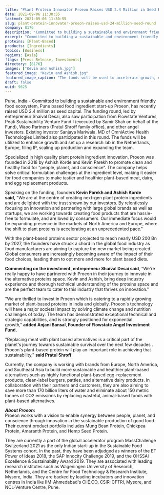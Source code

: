 ```yaml
---
title: "Plant Protein Innovator Proeon Raises USD 2.4 Million in Seed Round"
date: 2021-09-06 11:30:55
lastmod: 2021-09-06 11:30:55
slug: plant-protein-innovator-proeon-raises-usd-24-million-seed-round
company: 8176
description: "Committed to building a sustainable and environment friendly food ecosystem, Pune based food ingredient start-up Proeon, has recently raised USD 2.4 million as seed capital."
excerpt: "Committed to building a sustainable and environment friendly food ecosystem, Pune based food ingredient start-up Proeon, has recently raised USD 2.4 million as seed capital."
proteins: [Plant-Based]
products: [Ingredients]
topics: [Business]
regions: [Asia]
flags: [Press Release, Investments]
directory: [8176]
images: ["Kevin and Ashish.jpg"]
featured_image: "Kevin and Ashish.jpg"
featured_image_caption: "The funds will be used to accelerate growth, expand research and development capabilities, and set up a research lab in the Netherlands"
draft: false
uuid: 9625
---
```

Pune, India - Committed to building a sustainable and environment
friendly food ecosystem, Pune based food ingredient start-up Proeon, has
recently raised USD 2.4 million as seed capital. The funding round, led
by entrepreneur Shaival Desai, also saw participation from Flowstate
Ventures, Peak Sustainability Venture Fund I (executed by Samir Shah on
behalf of the Fund), Waoo Partners (Pratul Shroff family office), and
other angel investors. Existing investor Sanjaya Mariwala, MD of
OmniActive Health Technologies Limited also participated in this round.
The funds will be utilized to enhance growth and set up a research lab
in the Netherlands, Europe, filing IP, scaling up production and
expanding the team.

Specialized in high quality plant protein ingredient innovation, Proeon
was founded in 2018 by Ashish Korde and Kevin Parekh to promote clean
and healthy food for "people, planet, and conscience". The company helps
solve critical formulation challenges at the ingredient level, making it
easier for food companies to make tastier and healthier plant-based
meat, dairy, and egg replacement products.

Speaking on the funding, founders **Kevin Parekh and Ashish Korde
said,** \"We are at the centre of creating next-gen plant protein
ingredients and are delighted with the trust shown by our investors. By
relentlessly focusing on innovation and partnering with large global
brands as well as startups, we are working towards creating food
products that are hassle-free to formulate, and are loved by consumers.
Our immediate focus would be expanding presence in the markets of North
America and Europe, where the shift to plant proteins is accelerating at
an unprecedented pace.\"

With the plant-based proteins sector projected to reach nearly USD 200
Bn by 2027, the founders have struck a chord in the global food industry
as food manufacturers are aiming to capture the new market being
created. Global consumers are increasingly becoming aware of the impact
of their food choices, leading them to opt more and more for plant based
diets.

**Commenting on the investment, entrepreneur Shaival Desai said**,
\"We\'re really happy to have partnered with Proeon in their journey to
innovate in the alternative proteins space. Kevin and Ashish, bring deep
industry experience and thorough technical understanding of the proteins
space and are the perfect team to cater to this industry that thrives on
innovation.\"

\"We are thrilled to invest in Proeon which is catering to a rapidly
growing market of plant-based proteins in India and globally. Proeon's
technology will have a major societal impact by solving climate change
and nutrition challenges of today. The team has demonstrated exceptional
technical and strategic capabilities, and is strongly positioned for
exponential growth,\" **added Anjani Bansal, Founder of Flowstate Angel
Investment Fund.**

\"Replacing meat with plant based alternatives is a critical part of the
planet's journey towards sustainable survival over the next few decades
. Proeon's plant-based protein will play an important role in achieving
that sustainability,\" **said Pratul Shroff**.

Currently, the company is working with brands from Europe, North
America, and Southeast Asia to build more sustainable and healthier
plant-based alternatives such as highly functional plant-based
egg-replacement products, clean-label burgers, patties, and alternative
dairy products. In collaboration with their partners and customers, they
are also aiming to save more than 170 billion liters of water and
eliminate about 150 metric tonnes of CO2 emissions by replacing
wasteful, animal-based foods with plant-based alternatives.

***About Proeon:***\
Proeon works with a vision to enable synergy between people, planet, and
conscience through innovation in the sustainable production of good
food. Their current product portfolio includes Mung Bean Protein,
Chickpea Protein, Amaranth Protein, and Hemp Seed Protein.

They are currently a part of the global accelerator program
MassChallenge Switzerland 2021 as the only Indian start-up in the
Sustainable Food Systems cohort. In the past, they have been adjudged as
winners of the ET Power of Ideas 2018, the SAP Innocity Challenge 2019,
and the OHSSAI Excellence & Sustainability Award 2019. They are
associated with leading research institutes such as Wageningen
University of Research, Netherlands, and the Centre for Food Technology
& Research Institute, Mysore, India. They are backed by leading
incubators and innovation centres in India like IIM-Ahmedabad\'s
CIIE.CO, CSIR-CFTRI, Mysore, and NCL-Venture Centre, Pune.
